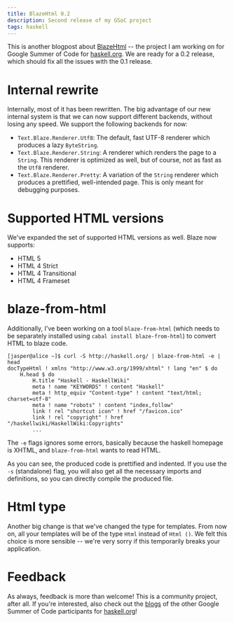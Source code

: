 ```yaml
---
title: BlazeHtml 0.2
description: Second release of my GSoC project
tags: haskell
---
```


This is another blogpost about [BlazeHtml] -- the project I am working on for
Google Summer of Code for [haskell.org]. We are ready for a 0.2 release, which
should fix all the issues with the 0.1 release.

[BlazeHtml]: http://jaspervdj.be/blaze
[haskell.org]: http://haskell.org

# Internal rewrite

Internally, most of it has been rewritten. The big advantage of our new internal
system is that we can now support different backends, without losing any speed.
We support the following backends for now:

- `Text.Blaze.Renderer.Utf8`: The default, fast UTF-8 renderer which produces a
  lazy `ByteString`.
- `Text.Blaze.Renderer.String`: A renderer which renders the page to a `String`.
  This renderer is optimized as well, but of course, not as fast as the `Utf8`
  renderer.
- `Text.Blaze.Renderer.Pretty`: A variation of the `String` renderer which
  produces a prettified, well-intended page. This is only meant for debugging
  purposes.

# Supported HTML versions

We've expanded the set of supported HTML versions as well. Blaze now supports:

- HTML 5
- HTML 4 Strict
- HTML 4 Transitional
- HTML 4 Frameset

# blaze-from-html

Additionally, I've been working on a tool `blaze-from-html` (which needs to be
separately installed using `cabal install blaze-from-html`) to convert HTML to
blaze code.

    [jasper@alice ~]$ curl -S http://haskell.org/ | blaze-from-html -e | head
    docTypeHtml ! xmlns "http://www.w3.org/1999/xhtml" ! lang "en" $ do
        H.head $ do
            H.title "Haskell - HaskellWiki"
            meta ! name "KEYWORDS" ! content "Haskell"
            meta ! http_equiv "Content-type" ! content "text/html; charset=utf-8"
            meta ! name "robots" ! content "index,follow"
            link ! rel "shortcut icon" ! href "/favicon.ico"
            link ! rel "copyright" ! href "/haskellwiki/HaskellWiki:Copyrights"
            ...

The `-e` flags ignores some errors, basically because the haskell homepage is
XHTML, and `blaze-from-html` wants to read HTML.

As you can see, the produced code is prettified and indented. If you use
the `-s` (standalone) flag, you will also get all the necessary imports and
definitions, so you can directly compile the produced file.

# Html type

Another big change is that we've changed the type for templates. From now on,
all your templates will be of the type `Html` instead of `Html ()`. We felt this
choice is more sensible -- we're very sorry if this temporarily breaks your
application.

# Feedback

As always, feedback is more than welcome! This is a community project, after
all. If you're interested, also check out the [blogs] of the other Google Summer
of Code participants for [haskell.org]!

[blogs]: /links.html#google-summer-of-code-2010-students-for-haskell.org:
